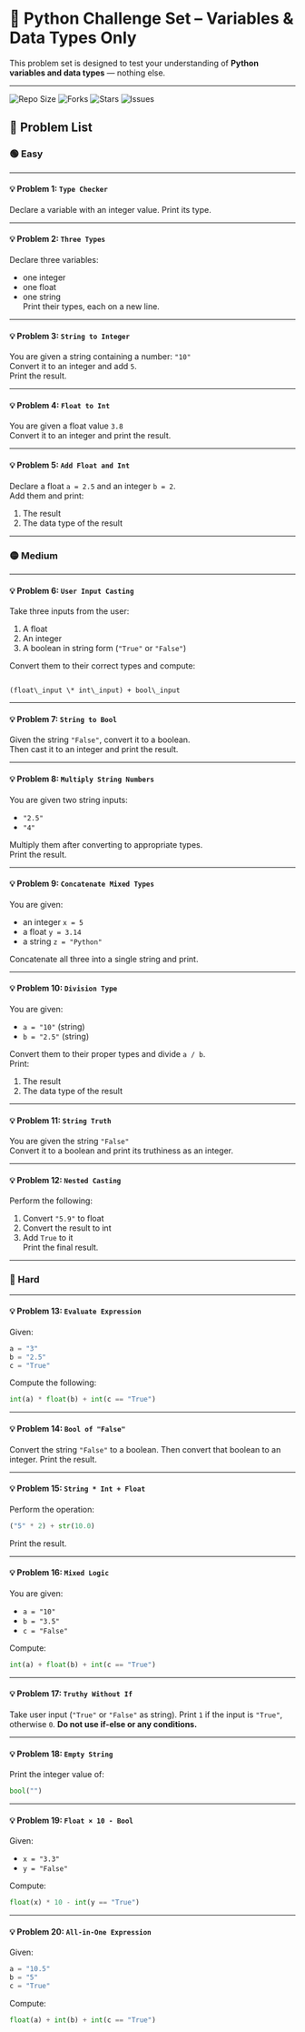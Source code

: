 # 🧠 Python Challenge Set – Variables & Data Types Only

This problem set is designed to test your understanding of **Python variables and data types** — nothing else.

---
![Repo Size](https://img.shields.io/github/repo-size/yourusername/python-variable-datatype-challenges)
![Forks](https://img.shields.io/github/forks/yourusername/python-variable-datatype-challenges?style=social)
![Stars](https://img.shields.io/github/stars/yourusername/python-variable-datatype-challenges?style=social)
![Issues](https://img.shields.io/github/issues/yourusername/python-variable-datatype-challenges)


## 📘 Problem List

### 🟢 Easy

---

#### 💡 Problem 1: `Type Checker`
Declare a variable with an integer value. Print its type.

---

#### 💡 Problem 2: `Three Types`
Declare three variables:  
- one integer  
- one float  
- one string  
Print their types, each on a new line.

---

#### 💡 Problem 3: `String to Integer`
You are given a string containing a number: `"10"`  
Convert it to an integer and add `5`.  
Print the result.

---

#### 💡 Problem 4: `Float to Int`
You are given a float value `3.8`  
Convert it to an integer and print the result.

---

#### 💡 Problem 5: `Add Float and Int`
Declare a float `a = 2.5` and an integer `b = 2`.  
Add them and print:  
1. The result  
2. The data type of the result

---

### 🟡 Medium

---

#### 💡 Problem 6: `User Input Casting`
Take three inputs from the user:
1. A float  
2. An integer  
3. A boolean in string form (`"True"` or `"False"`)  

Convert them to their correct types and compute:  
```

(float\_input \* int\_input) + bool\_input

````

---

#### 💡 Problem 7: `String to Bool`
Given the string `"False"`, convert it to a boolean.  
Then cast it to an integer and print the result.

---

#### 💡 Problem 8: `Multiply String Numbers`
You are given two string inputs:
- `"2.5"`
- `"4"`  

Multiply them after converting to appropriate types.  
Print the result.

---

#### 💡 Problem 9: `Concatenate Mixed Types`
You are given:
- an integer `x = 5`
- a float `y = 3.14`
- a string `z = "Python"`  

Concatenate all three into a single string and print.

---

#### 💡 Problem 10: `Division Type`
You are given:
- `a = "10"` (string)
- `b = "2.5"` (string)  

Convert them to their proper types and divide `a / b`.  
Print:
1. The result  
2. The data type of the result

---

#### 💡 Problem 11: `String Truth`
You are given the string `"False"`  
Convert it to a boolean and print its truthiness as an integer.

---

#### 💡 Problem 12: `Nested Casting`
Perform the following:
1. Convert `"5.9"` to float  
2. Convert the result to int  
3. Add `True` to it  
Print the final result.

---

### 🔴 Hard

---

#### 💡 Problem 13: `Evaluate Expression`
Given:
```python
a = "3"
b = "2.5"
c = "True"
````

Compute the following:

```python
int(a) * float(b) + int(c == "True")
```

---

#### 💡 Problem 14: `Bool of "False"`

Convert the string `"False"` to a boolean.
Then convert that boolean to an integer.
Print the result.

---

#### 💡 Problem 15: `String * Int + Float`

Perform the operation:

```python
("5" * 2) + str(10.0)
```

Print the result.

---

#### 💡 Problem 16: `Mixed Logic`

You are given:

* `a = "10"`
* `b = "3.5"`
* `c = "False"`

Compute:

```python
int(a) + float(b) + int(c == "True")
```

---

#### 💡 Problem 17: `Truthy Without If`

Take user input (`"True"` or `"False"` as string).
Print `1` if the input is `"True"`, otherwise `0`.
**Do not use if-else or any conditions.**

---

#### 💡 Problem 18: `Empty String`

Print the integer value of:

```python
bool("")
```

---

#### 💡 Problem 19: `Float × 10 - Bool`

Given:

* `x = "3.3"`
* `y = "False"`

Compute:

```python
float(x) * 10 - int(y == "True")
```

---

#### 💡 Problem 20: `All-in-One Expression`

Given:

```python
a = "10.5"
b = "5"
c = "True"
```

Compute:

```python
float(a) + int(b) + int(c == "True")
```
